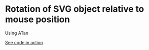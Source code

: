 # Rotation of SVG object relative to mouse position

Using ATan

[See code in action](https://mgn00150905.github.io/GenerativeDesignProjects/3-Rotation_With_SVG)
